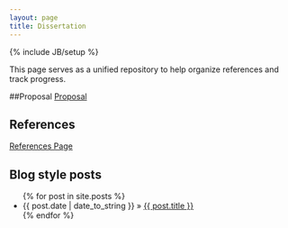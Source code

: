 ```yaml
---
layout: page
title: Dissertation
---
```

{% include JB/setup %}

This page serves as a unified repository to help organize references and track progress.

##Proposal
[Proposal](proposal.html)

## References
[References Page](ref.html)
    
## Blog style posts
<ul class="posts">
  {% for post in site.posts %}
    <li><span>{{ post.date | date_to_string }}</span> &raquo; <a href="{{ BASE_PATH }}{{ post.url }}">{{ post.title }}</a></li>
  {% endfor %}
</ul>

